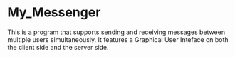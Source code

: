 # My_Messenger

This is a program that supports sending and receiving messages between multiple users simultaneously. It features a Graphical User Inteface on both the client side and the server side.  
